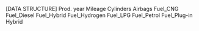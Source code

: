[DATA STRUCTURE]
Prod. year
Mileage	Cylinders
Airbags
Fuel_CNG
Fuel_Diesel
Fuel_Hybrid
Fuel_Hydrogen
Fuel_LPG
Fuel_Petrol
Fuel_Plug-in Hybrid